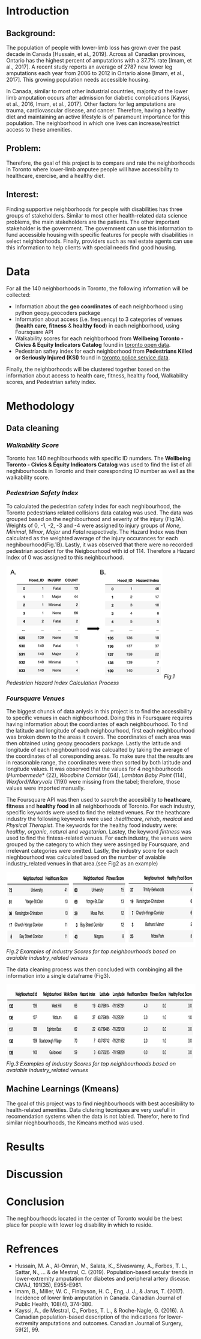 # Introduction

## Background:
The population of people with lower-limb loss has grown over the past decade in Canada [Hussain, et al., 2019]. Across all Canadian provinces, Ontario has the highest percent of amputations with a 37.7% rate [Imam, et al., 2017]. A recent study reports an average of 2787 new lower leg amputations each year from 2006 to 2012 in Ontario alone [Imam, et al., 2017]. This growing population needs accessible housing.

In Canada, similar to most other industrial countries, majority of the lower limb amputation occurs after admission for diabetic complications [Kayssi, et al., 2016, Imam, et al., 2017]. Other factors for leg amputations are trauma, cardiovascular disease, and cancer. Therefore, having a healthy diet and maintaining an active lifestyle is of paramount importance for this population. The neighborhood in which one lives can increase/restrict access to these amenities. 

## Problem:
Therefore, the goal of this project is to compare and rate the neighborhoods in Toronto where lower-limb amputee people will have accessibility to healthcare, exercise, and a healthy diet. 

## Interest:
Finding supportive neighborhoods for people with disabilities has three groups of stakeholders. Similar to most other health-related data science problems, the main stakeholders are the patients. The other important stakeholder is the government. The government can use this information to fund accessible housing with specific features for people with disabilities in select neighborhoods. Finally, providers such as real estate agents can use this information to help clients with special needs find good housing.

# Data

For all the 140 neighborhoods in Toronto, the following information will be collected:
* Information about the **geo coordinates** of each neighborhood using python geopy.geocoders package
* Information about access (i.e. frequency) to 3 categories of venues (**health care**, **fitness** & **healthy food**) in each neighborhood, using Foursquare API
* Walkability scores for each neighborhood from **Wellbeing Toronto - Civics & Equity Indicators Catalog** found in [toronto open data](https://open.toronto.ca/ "").
* Pedestrian saftey index for each neighborhood from **Pedestrians Killed or Seriously Injured (KSI)** found in [toronto police service data](https://data.torontopolice.on.ca/datasets/pedestrians/data "").

Finally, the neighborhoods will be clustered together based on the information about access to health care, fitness, healthy food, Walkability scores, and Pedestrian safety index. 

# Methodology
## Data cleaning
### *Walkability Score*
Toronto has 140 neghibourhoods with specific ID numders. The **Wellbeing Toronto - Civics & Equity Indicators Catalog** was used to find the list of all neghibourhoods in Toronto and their coresponding ID number as well as the walkability score. 

### *Pedestrian Safety Index*
To calculated the pedestrian safety index for each neghibourhood, the Toronto pedestrians related collisions data catalog was used. The data was grouped based on the neghibourhood and severity of the injury (Fig.1A). Weights of 0, -1, -2, -3 and -4 were assigned to injury groups of *None*, *Minimal*, *Minor*, *Major* and *Fatal* respectively. The Hazard Index was then calculated as the weighted average of the injury occurances for each neghibourhood(Fig.1B). Lastly, it was observed that there were no recorded pedestrian accident for the Neigbourhood with id of 114. Therefore a Hazard Index of 0 was assigned to this neighbourhood.

<img src="../Images/HazardIndexProcess.png" height = 300>
<em>Fig.1 Pedestrian Hazard Index Calculation Process</em>

### *Foursquare Venues*
The biggest chunck of data anlysis in this project is to find the accessibility to specific venues in each nighbourhood. Doing this in Foursquare requires having information about the coordiantes of each neighbourhood. To find the latitude and longitude of each neighbourhood, first each neighbourhood was broken down to the areas it covers. The coordinates of each area was then obtained using geopy.geocoders package. Lastly the latitude and longitude of each neighbourhood was calcualted by taking the average of the coordinates of all coresponding areas. To make sure that the results are in reasonable range, the coordinates were then sorted by both latitude and longitude values. It was observed that the values for 4 neghibourhoods (*Humbermede** (22), *Woodbine Corridor* (64), *Lambton Baby Point* (114), *Wexford/Maryvale* (119)) were missing from the tabel; therefore, those values were imported manually. 

The Foursquare API was then used to *search* the accesibility to **heathcare**, **fitness** and **healthy food** in all neighborhoods of Toronto.
For each industry, specific keywords were used to find the related venues. For the heathcare industry the following keywords were used :*healthcare*, *rehab*, *medical* and *Physical Therapist*. The keywords for the healthy food industry were: *healthy*, *organic*, *natural* and *vegetarian*. Lastey, the keyword *fintness* was used to find the fintess-related venues. For each industry, the venues were grouped by the category to which they were assinged by Foursquare, and irrelevant categories were omitted. Lastly, the industry score for each nieghbourhood was calculated based on the number of avaiable industry_related venues in that area.(see Fig2 as an example) 

<img src="../Images/IndustryScoreExamples.png" height = 200>
<em>Fig.2 Examples of Industry Scores for top neighbourhoods based on avaiable industry_related venues</em>



The data cleaning process was then concluded with combinging all the information into a single dataframe (Fig3).

<img src="../Images/FinalDF.png" height = 200>
<em>Fig.3 Examples of Industry Scores for top neighbourhoods based on avaiable industry_related venues</em>

## Machine Learnings (Kmeans)
The goal of this project was to find nieghbourhoods with best accesibility to health-related amenities. Data clutering tecniques are very usefull in recomendation systems when the data is not labled. Therefor, here to find similar nieghbourhoods, the Kmeans method was used. 

# Results


# Discussion
# Conclusion
The neghbourhoods located in the center of Toronto would be the best place for people with lower leg disability in which to reside. 

# Refrences
* Hussain, M. A., Al-Omran, M., Salata, K., Sivaswamy, A., Forbes, T. L., Sattar, N., ... & de Mestral, C. (2019). Population-based secular trends in lower-extremity amputation for diabetes and peripheral artery disease. CMAJ, 191(35), E955-E961.
* Imam, B., Miller, W. C., Finlayson, H. C., Eng, J. J., & Jarus, T. (2017). Incidence of lower limb amputation in Canada. Canadian Journal of Public Health, 108(4), 374-380.
* Kayssi, A., de Mestral, C., Forbes, T. L., & Roche-Nagle, G. (2016). A Canadian population-based description of the indications for lower-extremity amputations and outcomes. Canadian Journal of Surgery, 59(2), 99.
